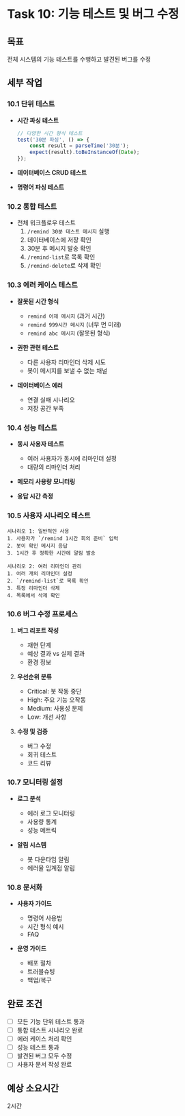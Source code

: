 # Task 10: 기능 테스트 및 버그 수정

## 목표
전체 시스템의 기능 테스트를 수행하고 발견된 버그를 수정

## 세부 작업

### 10.1 단위 테스트
- **시간 파싱 테스트**
  ```javascript
  // 다양한 시간 형식 테스트
  test('30분 파싱', () => {
      const result = parseTime('30분');
      expect(result).toBeInstanceOf(Date);
  });
  ```

- **데이터베이스 CRUD 테스트**
- **명령어 파싱 테스트**

### 10.2 통합 테스트
- 전체 워크플로우 테스트
  1. `/remind 30분 테스트 메시지` 실행
  2. 데이터베이스에 저장 확인
  3. 30분 후 메시지 발송 확인
  4. `/remind-list`로 목록 확인
  5. `/remind-delete`로 삭제 확인

### 10.3 에러 케이스 테스트
- **잘못된 시간 형식**
  - `remind 어제 메시지` (과거 시간)
  - `remind 999시간 메시지` (너무 먼 미래)
  - `remind abc 메시지` (잘못된 형식)

- **권한 관련 테스트**
  - 다른 사용자 리마인더 삭제 시도
  - 봇이 메시지를 보낼 수 없는 채널

- **데이터베이스 에러**
  - 연결 실패 시나리오
  - 저장 공간 부족

### 10.4 성능 테스트
- **동시 사용자 테스트**
  - 여러 사용자가 동시에 리마인더 설정
  - 대량의 리마인더 처리

- **메모리 사용량 모니터링**
- **응답 시간 측정**

### 10.5 사용자 시나리오 테스트
```
시나리오 1: 일반적인 사용
1. 사용자가 `/remind 1시간 회의 준비` 입력
2. 봇이 확인 메시지 응답
3. 1시간 후 정확한 시간에 알림 발송

시나리오 2: 여러 리마인더 관리
1. 여러 개의 리마인더 설정
2. `/remind-list`로 목록 확인
3. 특정 리마인더 삭제
4. 목록에서 삭제 확인
```

### 10.6 버그 수정 프로세스
1. **버그 리포트 작성**
   - 재현 단계
   - 예상 결과 vs 실제 결과
   - 환경 정보

2. **우선순위 분류**
   - Critical: 봇 작동 중단
   - High: 주요 기능 오작동
   - Medium: 사용성 문제
   - Low: 개선 사항

3. **수정 및 검증**
   - 버그 수정
   - 회귀 테스트
   - 코드 리뷰

### 10.7 모니터링 설정
- **로그 분석**
  - 에러 로그 모니터링
  - 사용량 통계
  - 성능 메트릭

- **알림 시스템**
  - 봇 다운타임 알림
  - 에러율 임계점 알림

### 10.8 문서화
- **사용자 가이드**
  - 명령어 사용법
  - 시간 형식 예시
  - FAQ

- **운영 가이드**
  - 배포 절차
  - 트러블슈팅
  - 백업/복구

## 완료 조건
- [ ] 모든 기능 단위 테스트 통과
- [ ] 통합 테스트 시나리오 완료
- [ ] 에러 케이스 처리 확인
- [ ] 성능 테스트 통과
- [ ] 발견된 버그 모두 수정
- [ ] 사용자 문서 작성 완료

## 예상 소요시간
2시간